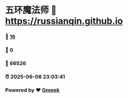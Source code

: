 # 五环魔法师 :link: https://russianqin.github.io 
### :page_facing_up: [16](https://russianqin.github.io/tag.html) 
### :speech_balloon: 0 
### :hibiscus: 66526 
### :alarm_clock: 2025-06-08 23:03:41 
### Powered by :heart: [Gmeek](https://github.com/Meekdai/Gmeek)
